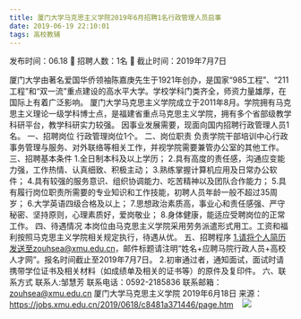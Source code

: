 ```yaml
---
title: 厦门大学马克思主义学院2019年6月招聘1名行政管理人员启事
date: 2019-06-19 22:10:01
tags: 高校教辅
---
```

发布时间：06.18   🌟   招聘人数：1名   🌈   截止时间：2019年7月7日
<!-- more -->
厦门大学由著名爱国华侨领袖陈嘉庚先生于1921年创办，是国家“985工程”、“211工程”和“双一流”重点建设的高水平大学。学校学科门类齐全，师资力量雄厚，在国际上有着广泛影响。
厦门大学马克思主义学院成立于2011年8月。学院拥有马克思主义理论一级学科博士点，是福建省重点马克思主义学院，拥有多个省部级教学科研平台，教学科研实力较强。
因事业发展需要，现面向国内招聘行政管理人员1名。
一、招聘岗位
行政管理岗位1个。
二、岗位职责
负责学院干部培训中心行政事务管理与服务、对外联络等相关工作，并视学院需要兼管办公室的其他工作。
三、招聘基本条件
1.全日制本科及以上学历；
2.具有高度的责任感，沟通应变能力强，工作热情、认真细致、积极主动；
3.熟练掌握计算机应用及日常办公软件；
4.具有较强的服务意识、组织协调能力、吃苦精神以及团队合作能力；
5.具有履行岗位职责所需要的专业知识和工作技能，初聘人员年龄一般不超过35周岁；
6.大学英语四级合格及以上；
7.思想政治素质高，事业心和责任感强、严守秘密、坚持原则，心理素质好，爱岗敬业；
8.身体健康，能适应受聘岗位的正常工作。
四、待遇情况
本岗位由马克思主义学院采用劳务派遣形式用工。工资和福利按照马克思主义学院相关规定执行，待遇从优。
五、招聘程序
1.请将个人简历发送至zouhsea@xmu.edu.cn，邮件标题请注明“姓名+应聘马院行政人员+高校人才网”。报名时间截止至2019年7月7日。
2.初审通过者，通知面试，面试时请携带学位证书及相关材料（如成绩单及相关的证书等）的原件及复印件。
六、联系方式
联系人:邹慧芳
联系电话：0592-2185836
联系邮箱：zouhsea@xmu.edu.cn
厦门大学马克思主义学院
2019年6月18日
来源：
https://jobs.xmu.edu.cn/2019/0618/c8481a371446/page.htm
 
 ![](https://cdn.weiweiblog.cn/20181015134814.png)